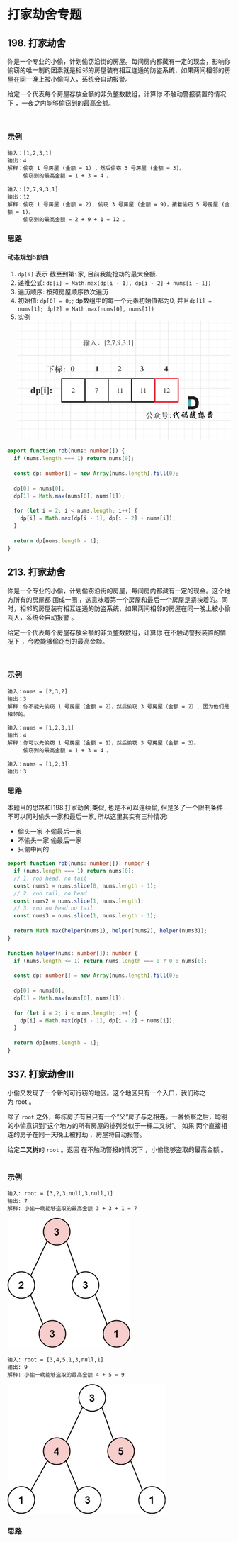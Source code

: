 # 打家劫舍专题


## 198. 打家劫舍

你是一个专业的小偷，计划偷窃沿街的房屋。每间房内都藏有一定的现金，影响你偷窃的唯一制约因素就是相邻的房屋装有相互连通的防盗系统，如果两间相邻的房屋在同一晚上被小偷闯入，系统会自动报警。

给定一个代表每个房屋存放金额的非负整数数组，计算你 不触动警报装置的情况下 ，一夜之内能够偷窃到的最高金额。

 

### 示例

```
输入：[1,2,3,1]
输出：4
解释：偷窃 1 号房屋 (金额 = 1) ，然后偷窃 3 号房屋 (金额 = 3)。
     偷窃到的最高金额 = 1 + 3 = 4 。
```

```
输入：[2,7,9,3,1]
输出：12
解释：偷窃 1 号房屋 (金额 = 2), 偷窃 3 号房屋 (金额 = 9)，接着偷窃 5 号房屋 (金额 = 1)。
     偷窃到的最高金额 = 2 + 9 + 1 = 12 。
```

### 思路 

#### 动态规划5部曲 

1. `dp[i]` 表示 截至到第`i`家, 目前我能抢劫的最大金额. 
2. 递推公式: `dp[i] = Math.max(dp[i - 1], dp[i - 2] + nums[i - 1])`
3. 遍历顺序: 按照房屋顺序依次遍历 
4. 初始值: `dp[0] = 0;`; dp数组中的每一个元素初始值都为0, 并且`dp[1] = nums[1]; dp[2] = Math.max(nums[0], nums[1])`
5. 实例 
    ![rob1](/static/img/dp/rob-1.jpg)


```typescript
export function rob(nums: number[]) {
  if (nums.length === 1) return nums[0];

  const dp: number[] = new Array(nums.length).fill(0);

  dp[0] = nums[0];
  dp[1] = Math.max(nums[0], nums[1]);

  for (let i = 2; i < nums.length; i++) {
    dp[i] = Math.max(dp[i - 1], dp[i - 2] + nums[i]);
  }

  return dp[nums.length - 1];
}
```

## 213. 打家劫舍

你是一个专业的小偷，计划偷窃沿街的房屋，每间房内都藏有一定的现金。这个地方所有的房屋都 围成一圈 ，这意味着第一个房屋和最后一个房屋是紧挨着的。同时，相邻的房屋装有相互连通的防盗系统，如果两间相邻的房屋在同一晚上被小偷闯入，系统会自动报警 。

给定一个代表每个房屋存放金额的非负整数数组，计算你 在不触动警报装置的情况下 ，今晚能够偷窃到的最高金额。

 

### 示例

```
输入：nums = [2,3,2]
输出：3
解释：你不能先偷窃 1 号房屋（金额 = 2），然后偷窃 3 号房屋（金额 = 2）, 因为他们是相邻的。
```
```
输入：nums = [1,2,3,1]
输出：4
解释：你可以先偷窃 1 号房屋（金额 = 1），然后偷窃 3 号房屋（金额 = 3）。
     偷窃到的最高金额 = 1 + 3 = 4 。
```

```
输入：nums = [1,2,3]
输出：3
```

### 思路 

本题目的思路和[198.打家劫舍]类似, 也是不可以连续偷, 但是多了一个限制条件--不可以同时偷头一家和最后一家, 所以这里其实有三种情况:
* 偷头一家 不偷最后一家
* 不偷头一家 偷最后一家
* 只偷中间的

```typescript
export function rob(nums: number[]): number {
  if (nums.length === 1) return nums[0];
  // 1. rob head, no tail
  const nums1 = nums.slice(0, nums.length - 1);
  // 2. rob tail, no head 
  const nums2 = nums.slice(1, nums.length);
  // 3. rob no head no tail
  const nums3 = nums.slice(1, nums.length - 1);

  return Math.max(helper(nums1), helper(nums2), helper(nums3));
}

function helper(nums: number[]): number {
  if (nums.length <= 1) return nums.length === 0 ? 0 : nums[0];

  const dp: number[] = new Array(nums.length).fill(0);

  dp[0] = nums[0];
  dp[1] = Math.max(nums[0], nums[1]);

  for (let i = 2; i < nums.length; i++) {
    dp[i] = Math.max(dp[i - 1], dp[i - 2] + nums[i]);
  }

  return dp[nums.length - 1];
}
```

## 337. 打家劫舍III

小偷又发现了一个新的可行窃的地区。这个地区只有一个入口，我们称之为 root 。

除了 `root` 之外，每栋房子有且只有一个“父“房子与之相连。一番侦察之后，聪明的小偷意识到“这个地方的所有房屋的排列类似于一棵二叉树”。 如果 两个直接相连的房子在同一天晚上被打劫 ，房屋将自动报警。

给定**二叉树**的 `root` 。返回 在不触动警报的情况下 ，小偷能够盗取的最高金额 。
 

### 示例
```
输入: root = [3,2,3,null,3,null,1]
输出: 7 
解释: 小偷一晚能够盗取的最高金额 3 + 3 + 1 = 7
```
![tree](/static/img/dp/rob3-tree.jpg)

```
输入: root = [3,4,5,1,3,null,1]
输出: 9
解释: 小偷一晚能够盗取的最高金额 4 + 5 = 9
```
![tree2](/static/img/dp/rob3-tree2.jpg)

### 思路 

